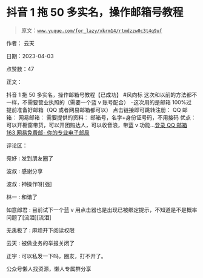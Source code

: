 # 抖音 1 拖 50 多实名，操作邮箱号教程

> 原文：[`www.yuque.com/for_lazy/xkrm14/rtmdzzw0c3t4q9uf`](https://www.yuque.com/for_lazy/xkrm14/rtmdzzw0c3t4q9uf)

作者： 云天

日期：2023-04-03

点赞数：47

正文：

抖音 1 拖 50 多实名，操作邮箱号教程【已成功】 #风向标 这次和以前的方法都不一样，不需要营业执照的（需要一个蓝 v 账号配合） ··这次用的是邮箱 100%过 提前准备好邮箱（QQ 或者网易邮箱都可以） 点击链接即可跳转注册： QQ 邮箱： 网易邮箱： 需要提供的资料： 邮箱号，名字+身份证号码，不用接码 优点：可以开橱窗带货，可以开团购达人，可以收音浪，带蓝 v 功能...[登录 QQ 邮箱](https://mail.qq.com) [163 网易免费邮- 你的专业电子邮局](https://mail.163.com)

评论区：

宛妤 : 发到朋友圈了

波叔 : 感谢分享

波叔 : 神操作呀[强]

林一 : 和谐了

如意郎君 : 目前试下一个蓝 v 用点击器也是出现已被绑定提示，不知道是不是概率问题了[流泪][流泪]

无禹极了 : 麻烦开下阅读权限

云天 : 被做业务的举报关闭了

正宇 : 可以私发一下吗，圈友，打不开了。

公众号懒人找资源，懒人专属群分享


